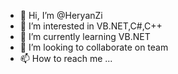 - 👋 Hi, I’m @HeryanZi
- 👀 I’m interested in VB.NET,C#,C++
- 🌱 I’m currently learning VB.NET
- 💞️ I’m looking to collaborate on team
- 📫 How to reach me ...

<!---
HeryanZi/HeryanZi is a ✨ special ✨ repository because its `README.md` (this file) appears on your GitHub profile.
You can click the Preview link to take a look at your changes.
--->
